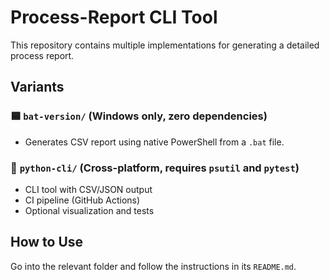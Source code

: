 # Process-Report CLI Tool

This repository contains multiple implementations for generating a detailed process report.

## Variants

### 🟦 `bat-version/` (Windows only, zero dependencies)
- Generates CSV report using native PowerShell from a `.bat` file.

### 🐍 `python-cli/` (Cross-platform, requires `psutil` and `pytest`)
- CLI tool with CSV/JSON output
- CI pipeline (GitHub Actions)
- Optional visualization and tests

## How to Use

Go into the relevant folder and follow the instructions in its `README.md`.